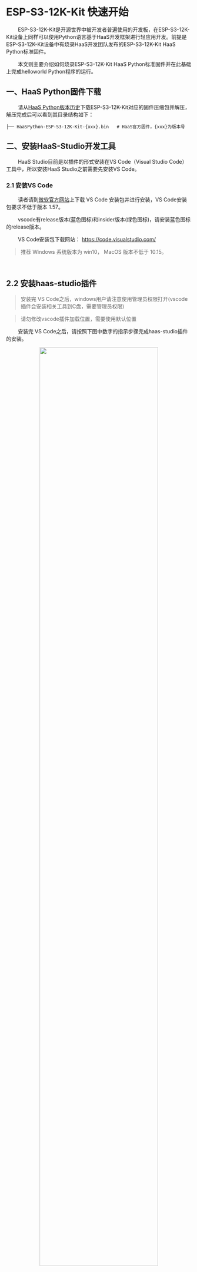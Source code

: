 # ESP-S3-12K-Kit 快速开始
&emsp;&emsp;
ESP-S3-12K-Kit是开源世界中被开发者普遍使用的开发板，在ESP-S3-12K-Kit设备上同样可以使用Python语言基于HaaS开发框架进行轻应用开发。前提是ESP-S3-12K-Kit设备中有烧录HaaS开发团队发布的ESP-S3-12K-Kit HaaS Python标准固件。

&emsp;&emsp;
本文则主要介绍如何烧录ESP-S3-12K-Kit HaaS Python标准固件并在此基础上完成helloworld Python程序的运行。

## 一、HaaS Python固件下载
&emsp;&emsp;
请从[HaaS Python版本历史](https://haas.iot.aliyun.com/haasapi/index.html?#/Python/docs/zh-CN/startup/startup)下载ESP-S3-12K-Kit对应的固件压缩包并解压，解压完成后可以看到其目录结构如下：
```
├── HaaSPython-ESP-S3-12K-Kit-{xxx}.bin   # HaaS官方固件，{xxx}为版本号
```


## 二、安装HaaS-Studio开发工具

&emsp;&emsp;
HaaS Studio目前是以插件的形式安装在VS Code（Visual Studio Code）工具中，所以安装HaaS Studio之前需要先安装VS Code。

### 2.1 安装VS Code

&emsp;&emsp;
读者请到[微软官方网站](https://code.visualstudio.com/)上下载 VS Code 安装包并进行安装，VS Code安装包要求不低于版本 1.57。

&emsp;&emsp;
vscode有release版本(蓝色图标)和insider版本(绿色图标)，请安装蓝色图标的release版本。

&emsp;&emsp;
VS Code安装包下载网站： https://code.visualstudio.com/

> 推荐 Windows 系统版本为 win10， MacOS 版本不低于 10.15。
<br>

## 2.2 安装haas-studio插件

> 安装完 VS Code之后，windows用户请注意使用管理员权限打开(vscode插件会安装相关工具到C盘，需要管理员权限)

> 请勿修改vscode插件加载位置，需要使用默认位置

&emsp;&emsp;
安装完 VS Code之后，请按照下图中数字的指示步骤完成haas-studio插件的安装。

<div align="center">
<img src=../images/1_安装haas_studio_插件.png width=80%/>
</div>

&emsp;&emsp;
插件第一次安装完成后，会提示安装相关工具才能激活插件，请同意安装相关工具。第一次新建或者打开python轻应用工程，也会安装轻应用开发相关工具，同样需要同意安装。

<div align="center">
<img src=../images/haas-studio-tool-install.png width=80%/>
</div>

&emsp;&emsp;
插件安装完成后，则 VSCode 左下角的状态栏会显示"快速开始"的图标，如下图所示。

<div align="center">
<img src=../images/haas-studio-startup-page.png width=80%/>
</div>

&emsp;&emsp;
一般情况下，左下角只会显示快速开始图标，如果打开或者新建了某个Python工程，则会在VSCode底部的状态栏展开如下一排按钮，这些按钮的功能如下图所示：

<div align="center">
<img src=../images/1_HaaS_Studio_Python工程按钮.png width=40%/>
</div>

&emsp;&emsp;
为了方便开发，还可以打开高级串口模式，在当前的工程目录下，存在.vscode这样一个文件夹，找到里面的settings.json文件，将"haasStudio.pythonAdvanced"选项设置成enable即可（如果没有该选项，则可以手动添加并按照下图所示格式设置即可）。打开方式如下：
* 注意高级模式某些平台可能不支持，比如低版本的linux，M1系列MACOS等，如果平台不支持，会自动设置成 disable。

<div align="center">
<img src=../images/haas-studio-python-advance.png width=80%/>
</div>

&emsp;&emsp;
python高级模式打开之后，这些按钮的功能变成如下图所示：

<div align="center">
<img src=../images/haas-studio-python-advance-enable.png width=40%/>
</div>

## 三、固件烧录

&emsp;&emsp;
进行固件烧录前需要先确认开发板连接到电脑后对应的串口名称。

### 3.1 串口名称确认
#### 3.1.1 Windows系统

&emsp;&emsp;
如果您的电脑是Windows系统，请通过控制面板下的设备管理器，查询当前电脑下ESP-S3-12K-Kit插入后新增的端口。下图中显示ESP-S3-12K-Kit连接后新增的串口为“COM7”。
> 注意：每台PC的串口可能都不一样，如果有多个串口，可以断开PC和ESP-S3-12K-Kit之间的连线，然后将PC和ESP-S3-12K-Kit相连，找到新增的那个串口。

<div align="center">
<img src=../images/1_HaaS_EDU_K1_WINDOWS_COM.png width=70%/>
</div>

&emsp;&emsp;
如果电脑在连接ESP-S3-12K-Kit之前和之后，没有新增串口，则需要安装ESP-S3-12K-Kit的串口驱动。ESP-S3-12K-Kit串口芯片有两种，请根据自己的ESP-S3-12K-Kit型号选择合适的驱动（如果您不知道自己的ESP-S3-12K-Kit型号，两个驱动都安装上即可）：
* [CH340串口驱动下载页](http://www.wch.cn/downloads/CH341SER_ZIP.html)
* [CP2102驱动下载](https://www.silabs.com/documents/public/software/CP210x_Universal_Windows_Driver.zip)
<br>

#### 3.1.2 MAC系统

&emsp;&emsp;
如果您的电脑是MAC系统，系统会自带ESP-S3-12K-Kit UART驱动程序，无需单独安装。可以在命令行中通过如下命令查看ESP-S3-12K-Kit接到电脑之前和之后串口列表的差异确认ESP-S3-12K-Kit串口名称。

```
# 接入ESP-S3-12K-Kit之前
(base) ➜  ~ ls /dev/tty.usb*
zsh: no matches found: /dev/tty.usb*

# 接入ESP-S3-12K-Kit之后
(base) ➜  ~ ls /dev/tty.usb*
/dev/tty.usbserial-0001
```

&emsp;&emsp;
其中接入ESP-S3-12K-Kit之后新出现的"/dev/tty.usbserial-0001"即为ESP-S3-12K-Kit所对应的串口。
> 注意：每台PC的串口可能都不一样，上面只是笔者电脑上面的串口信息。
<br>

### 3.2 使用HaaS Studio进行固件烧录
&emsp;&emsp;
烧录此固件需使用HaaS-Studio集成开发环境。

1. 点击“快速开始”按钮后选择“烧录工具”按钮。如下图所示。
<div align="center">
<img src=../images/1_HaaS_Studio_固件烧录.png width=75%/>
</div>
2. 选择好ESP-S3-12K-Kit对应的“串口名字”和固件所在路径（上面“ESP-S3-12K-Kit HaaS固件下载”步骤中解压出来的名为HaaSPython-ESP-S3-12K-Kit-{xxx}.bin的文件）之后点击“开始烧录”按钮，HaaS Studio便会将此固件烧录到开发板中，如下图所示。

> 下图中是笔者电脑中的串口好和固件名称，请读者按照根据串口和固件实际路径进行选择。

> 如果“串口名字”下拉框中没有正确的串口号，可以拔插ESP-S3-12K-Kit的USB口后，点击“刷新”按钮刷新串口列表。

<div align="center">
<img src=../images/haas-studio-firmware-burn-esp32-s3.png width=85%/>
</div>

&emsp;&emsp;
烧录过程中命令行窗口会输出如下日志，烧录完成，终端日志中会提示"Hash of data verified."。

```
esptool.py v3.2
Serial port COM40
Connecting....
Chip is ESP32-S3
Features: WiFi, BLE
Crystal is 40MHz
MAC: 7c:df:a1:e0:b1:80
Uploading stub...
Running stub...
Stub running...
Changing baud rate to 460800
Changed.
Configuring flash size...
Flash will be erased from 0x00000000 to 0x001f0fff...
Compressed 2034704 bytes to 1111721...
Wrote 2034704 bytes (1111721 compressed) at 0x00000000 in 28.5 seconds (effective 571.4 kbit/s)...
Hash of data verified.

Leaving...
Hard resetting via RTS pin...

```

&emsp;&emsp;
经过上面的步骤HaaS Python ESP-S3-12K-Kit固件就烧录到ESP-S3-12K-Kit开发板中去了。

### 3.3 固件版本确认
&emsp;&emsp;
固件烧录完成后，如何确认固件真的有更新到硬件中呢？可以通过如下的方法确认：

&emsp;&emsp;
通过串口工具打开ESP-S3-12K-Kit开发板串口（注意波特率选择115200），此时在串口工具中敲击回车会出现“>>>”符号，">>>"代表已经进入到Python的REPL模式中。在REPL模式中输入“import uos; uos.version_info()”指令回车执行，HaaS Python则会将版本号信息输出到串口中。如下图所示，其版本信息遵循“HaaSPython-ESP-S3-12K-Kit-\<version>-\<buildtime>”的格式，其中：
* \<version\>：代表HaaS Python版本号。
* \<buildtime\>：代表固件编译时间。
> MACOS建议使用picocom串口工具；Windows系统推荐使用Putty串口工具。

<div align="center">
<img src=../images/HaaSPython_版本号确认.png width=50%/>
</div>

> 打开串口工具后，敲回车后如果未出现">>>"符号，则一般是因为您的开发板正在运行Python脚本。此时，可以同时按下Ctrl+C两个按键，尝试打断当前的python脚本。如果按很多次Ctrl+C之后仍然没有出现">>>"，则大概率是因为开发板运行的程序死机，可以尝试按住“Ctrl+C”再对开发板进行硬件复位。

## 四、运行helloworld例程

### 4.1 创建helloworld工程
&emsp;&emsp;
请遵循如下的步骤完成helloworld Python工程的创建。

&emsp;&emsp;
如下图所示，点击HaaS Studio的"快速开始"按键会弹出HaaS Studio的欢迎页面，请选择“创建项目”，如下图所示：

<div align="center">
<img src=../images/1_HaaS_Studio_创建项目向导.png width=80%/>
</div>

&emsp;&emsp;
根据创建工程向导，开发者输入/选择相关的信息即可。下面以在ESP-S3-12K-Kit上面创建hellworld示例程序为例演示工程进行，步骤如下:
> 注意事项： 文件夹不要有中文，空格及其他异常字符。

1. 选中“ESP32-S3-12K-Kit”开发板，右侧会更新相应的案例列表
2. 选择helloworld案例，点击创建。

<div align="center">
<img src=../images/haas-studio-创建工程-选择helloworld.png width=80%/>
</div>

&emsp;&emsp;
填入项目名称，以及项目工作路径后点击确定。
&emsp;&emsp;
<div align="center">
<img src=../images/haas-studio-创建工程向导.png width=40%/>
</div>

&emsp;&emsp;
在随后的步骤中确认输入的信息无误，点击“确认”，等待工程创建完成后，VS Code会自动打开新创建的工程。就可以在左侧的文件浏览页面中看到刚刚创建的helloworld工程。

<div align="center">
<img src=../images/1_HaaS_Studio_Python_helloworld_代码.png width=80%/>
</div>

### 4.2 推送脚本到设备

&emsp;&emsp;
&emsp;&emsp;
点击HaaS-Studio的“部署运行”按钮（<img src=../images/1_HaaS_Studio_部署运行.png width=5%/>），HaaS Studio工具上面会弹出如下的选择框，请按照如下的步骤逐步选择完成后，HaaS-Studio开始推出送固件。
<div align="center">
<img src=../images/1_HaaS_Studio_Python_本地推送脚本.png width=60%/>
</div>

&emsp;&emsp;
脚本推送完成后，VS Code的命令行窗口会有如下提示：
```
upload success
```
&emsp;&emsp;
如果选择了串口仍然推送失败，请联系HaaS小二解决推送问题。

<br>
&emsp;&emsp;
推送此脚本到ESP-S3-12K-Kit之后，HaaS-Studio同时会自动打开串口工具，并自动执行main.py脚本，此时可以在看到设备周期性的打印如下日志。

```
...
helloworld
helloworld
helloworld
...
```

### 4.3 例程Python脚本说明

&emsp;&emsp;
helloworld工程中的main.py脚本内容如下，各行代码的功能请参考下面代码的注释。

```python
#!/usr/bin/env python
# -*- encoding: utf-8 -*-

import utime   # 延时函数在utime库中

if __name__ == '__main__':
    while True:             # 无限循环
        print("helloworld")  # 打印"helloworld"字串到串口中
        utime.sleep(1)      # 打印完之后休眠1秒
```

&emsp;&emsp;
helloworld例程运行起来就说明HaaS Python开发环境安装好了。

&emsp;&emsp;
快速入门完成之后，建议您进入我们的[创意案例专区](https://haas.iot.aliyun.com/solution)，快速体验更多有意思的案例。

&emsp;&emsp;
如果您想了解如何从浅到深完成一个完整的物联网应用的开发，建议您进入我们的[学习中心](https://haas.iot.aliyun.com/learning)进行学习。

&emsp;&emsp;
如果您想了解HaaS开发框架目前有哪些外设驱动可用，建议您进入我们的[硬件积木](https://haas.iot.aliyun.com/solution/hardware)查看目前支持的硬件积列表。

&emsp;&emsp;
如果您想看HaaS Python都提供哪些库和API，请点击左侧导航栏查看。

## 五、ESP-C3-32S-Kit开发板列表
&emsp;&emsp;
HaaS Python固件在如下ESP-S3-12K-Kit系列的开发板上都经过了功能验证，开发者可以根据自己的喜好选择合适的开发板。

### 5.1 安信可 NodeMCU-ESP-S3-32S-Kit
&emsp;&emsp;
HaaS Python固件刷入安信可NodeMCU-ESP-S3-32S-12K开发版之后，开发板端口详细定义及说明请参考下图：

<div align="center">
<img src=../images/ext_ESP-S3-12K-Kit_扩展接口.png width=150%/>
</div>

<br>
